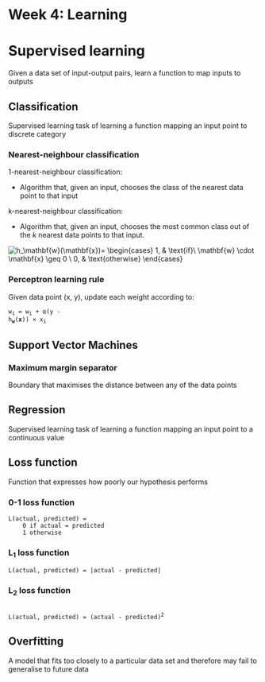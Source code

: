 # Week 4: Learning <!-- omit in toc -->

# Supervised learning

Given a data set of input-output pairs, learn a function to map inputs to outputs

## Classification

Supervised learning task of learning a function mapping an input point to discrete category

### Nearest-neighbour classification

1-nearest-neighbour classification:

* Algorithm that, given an input, chooses the class of the nearest data point to that input

k-nearest-neighbour classification:

* Algorithm that, given an input, chooses the most common class out of the *k* nearest data points to that input.

![h_\mathbf{w}(\mathbf{x})= \begin{cases} 1, & \text{if}\ \mathbf{w} \cdot \mathbf{x} \geq 0 \\ 0, & \text{otherwise} \end{cases}](https://render.githubusercontent.com/render/math?math=h_%5Cmathbf%7Bw%7D(%5Cmathbf%7Bx%7D)%3D%20%5Cbegin%7Bcases%7D%201%2C%20%26%20%5Ctext%7Bif%7D%5C%20%5Cmathbf%7Bw%7D%20%5Ccdot%20%5Cmathbf%7Bx%7D%20%5Cgeq%200%20%5C%5C%200%2C%20%26%20%5Ctext%7Botherwise%7D%20%5Cend%7Bcases%7D)

### Perceptron learning rule

Given data point (x, y), update each weight according to:

<code>w<sub>i</sub> = w<sub>i</sub> + α(y - h<sub><b>w</b></sub>(<b>x</b>)) × x<sub>i</sub></code>

## Support Vector Machines

### Maximum margin separator

Boundary that maximises the distance between any of the data points

## Regression

Supervised learning task of learning a function mapping an input point to a continuous value

## Loss function

Function that expresses how poorly our hypothesis performs

### 0-1 loss function

```
L(actual, predicted) = 
    0 if actual = predicted
    1 otherwise
```

### L<sub>1</sub> loss function

```
L(actual, predicted) = |actual - predicted|
```

### L<sub>2</sub> loss function

<code>
L(actual, predicted) = (actual - predicted)<sup>2</sup>
</code>

## Overfitting

A model that fits too closely to a particular data set and therefore may fail to generalise to future data